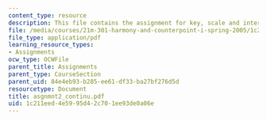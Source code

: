 ```yaml
---
content_type: resource
description: This file contains the assignment for key, scale and intervals.
file: /media/courses/21m-301-harmony-and-counterpoint-i-spring-2005/1c211eed4e5995d42c701ee93de0a06e_asgnmnt2_continu.pdf
file_type: application/pdf
learning_resource_types:
- Assignments
ocw_type: OCWFile
parent_title: Assignments
parent_type: CourseSection
parent_uid: 84e4eb93-b285-ee61-df33-ba27bf276d5d
resourcetype: Document
title: asgnmnt2_continu.pdf
uid: 1c211eed-4e59-95d4-2c70-1ee93de0a06e
---
```

